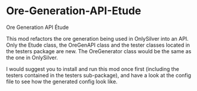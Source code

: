 Ore-Generation-API-Etude
========================

Ore Generation API Étude

This mod refactors the ore generation being used in OnlySilver into an API. Only the Etude class, the OreGenAPI class and the tester classes located in the testers package are new. The OreGenerator class would be the same as the one in OnlySilver.

I would suggest you to install and run this mod once first (including the testers contained in the testers sub-package), and have a look at the config file to see how the generated config look like.

